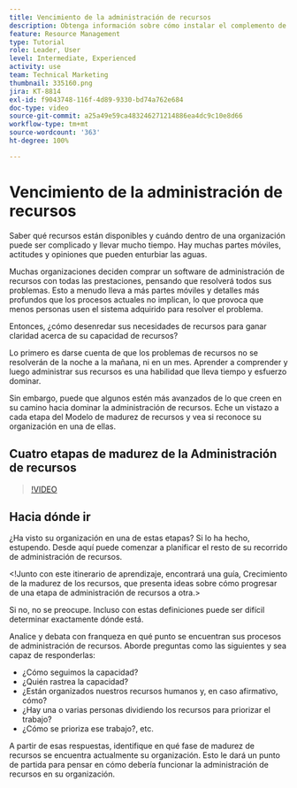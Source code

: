 ```yaml
---
title: Vencimiento de la administración de recursos
description: Obtenga información sobre cómo instalar el complemento de Microsoft Outlook
feature: Resource Management
type: Tutorial
role: Leader, User
level: Intermediate, Experienced
activity: use
team: Technical Marketing
thumbnail: 335160.png
jira: KT-8814
exl-id: f9043748-116f-4d89-9330-bd74a762e684
doc-type: video
source-git-commit: a25a49e59ca483246271214886ea4dc9c10e8d66
workflow-type: tm+mt
source-wordcount: '363'
ht-degree: 100%

---
```


# Vencimiento de la administración de recursos

Saber qué recursos están disponibles y cuándo dentro de una organización puede ser complicado y llevar mucho tiempo. Hay muchas partes móviles, actitudes y opiniones que pueden enturbiar las aguas.

Muchas organizaciones deciden comprar un software de administración de recursos con todas las prestaciones, pensando que resolverá todos sus problemas. Esto a menudo lleva a más partes móviles y detalles más profundos que los procesos actuales no implican, lo que provoca que menos personas usen el sistema adquirido para resolver el problema.

Entonces, ¿cómo desenredar sus necesidades de recursos para ganar claridad acerca de su capacidad de recursos?

Lo primero es darse cuenta de que los problemas de recursos no se resolverán de la noche a la mañana, ni en un mes. Aprender a comprender y luego administrar sus recursos es una habilidad que lleva tiempo y esfuerzo dominar.

Sin embargo, puede que algunos estén más avanzados de lo que creen en su camino hacia dominar la administración de recursos. Eche un vistazo a cada etapa del Modelo de madurez de recursos y vea si reconoce su organización en una de ellas.

## Cuatro etapas de madurez de la Administración de recursos

>[!VIDEO](https://video.tv.adobe.com/v/335160/?quality=12&learn=on)


## Hacia dónde ir

¿Ha visto su organización en una de estas etapas? Si lo ha hecho, estupendo. Desde aquí puede comenzar a planificar el resto de su recorrido de administración de recursos.

&lt;!Junto con este itinerario de aprendizaje, encontrará una guía, Crecimiento de la madurez de los recursos, que presenta ideas sobre cómo progresar de una etapa de administración de recursos a otra.&gt;

Si no, no se preocupe. Incluso con estas definiciones puede ser difícil determinar exactamente dónde está.

Analice y debata con franqueza en qué punto se encuentran sus procesos de administración de recursos. Aborde preguntas como las siguientes y sea capaz de responderlas:

* ¿Cómo seguimos la capacidad?
* ¿Quién rastrea la capacidad?
* ¿Están organizados nuestros recursos humanos y, en caso afirmativo, cómo?
* ¿Hay una o varias personas dividiendo los recursos para priorizar el trabajo?
* ¿Cómo se prioriza ese trabajo?, etc.

A partir de esas respuestas, identifique en qué fase de madurez de recursos se encuentra actualmente su organización. Esto le dará un punto de partida para pensar en cómo debería funcionar la administración de recursos en su organización.
